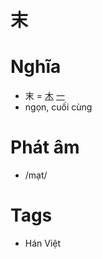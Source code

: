 # 末

# Nghĩa
* 末 = [木](木.md) [一](一.md)
* ngọn, cuối cùng

# Phát âm
* /mạt/

# Tags
* Hán Việt

<script>window.HANZI_FIELD='末';</script>
